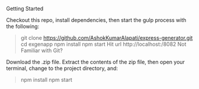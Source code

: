 
Getting Started

Checkout this repo, install dependencies, then start the gulp process with the following:

> git clone https://github.com/AshokKumarAlapati/express-generator.git
> cd exgenapp
> npm install
> npm start
> Hit url http://localhost:/8082
Not Familiar with Git?

Download the .zip file. Extract the contents of the zip file, then open your terminal, change to the project directory, and:

> npm install
> npm start